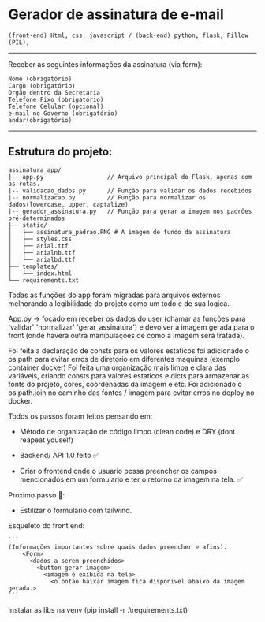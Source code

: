 # Gerador de assinatura de e-mail
`(front-end) Html, css, javascript / (back-end) python, flask, Pillow (PIL),`

------------------------

Receber as seguintes informações da assinatura (via form):
```
Nome (obrigatório)
Cargo (obrigatório)
Orgão dentro da Secretaria	
Telefone Fixo (obrigatório)
Telefone Celular (opcional)	
e-mail no Governo (obrigatório)
andar(obrigatório)
```

------------------------

## Estrutura do projeto:

```
assinatura_app/
|-- app.py                  // Arquivo principal do Flask, apenas com as rotas.
|-- validacao_dados.py      // Função para validar os dados recebidos
|-- normalizacao.py         // Função para normalizar os dados(lowercase, upper, captalize)
|-- gerador_assinatura.py   // Função para gerar a imagem nos padrões pré-determinados
├── static/
│   ├── assinatura_padrao.PNG # A imagem de fundo da assinatura
│   ├── styles.css
│   ├── arial.ttf 
│   ├── arialnb.ttf 
│   └── arialbd.ttf
├── templates/
│   └── index.html
└── requirements.txt
```


Todas as funções do app foram migradas para arquivos externos melhorando a legibilidade do projeto como um todo e de sua logica.
    
App.py -> focado em receber os dados do user (chamar as funções para 'validar' 'normalizar' 'gerar_assinatura') e devolver a imagem gerada para o front (onde haverá outra manipulações de como a imagem será tratada).
    
Foi feita a declaração de consts para os valores estaticos foi adicionado o os.path para evitar erros de diretorio em diferentes maquinas (exemplo container docker)
Foi feita uma organização mais limpa e clara das variáveis, criando consts para valores estaticos e dicts para armazenar as fonts do projeto, cores, coordenadas da imagem e etc.
Foi adicionado o os.path.join no caminho das fontes / imagem para evitar erros no deploy no docker.

Todos os passos foram feitos pensando em:
- Método de organização de código limpo (clean code) e DRY (dont reapeat youself)

- Backend/ API 1.0 feito ✅
- Criar o frontend onde o usuario possa preencher os campos mencionados em um formulario e ter o retorno da imagem na tela. ✅  

Proximo passo 🎯:
- Estilizar o formulario com tailwind.

Esqueleto do front end:

    ```
    (Informações importantes sobre quais dados preencher e afins).
        <Form>
          <dados a serem preenchidos>
            <button gerar imagem>
              <imagem é exibida na tela>
                <o botão baixar imagem fica disponivel abaixo da imagem gerada.>
    ```

Instalar as libs na venv (pip install -r .\requirements.txt)                